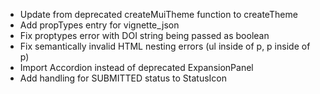- Update from deprecated createMuiTheme function to createTheme
- Add propTypes entry for vignette_json
- Fix proptypes error with DOI string being passed as boolean
- Fix semantically invalid HTML nesting errors (ul inside of p, p inside of p)
- Import Accordion instead of deprecated ExpansionPanel
- Add handling for SUBMITTED status to StatusIcon
